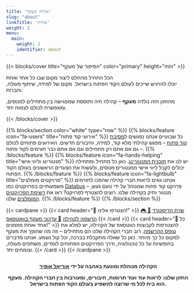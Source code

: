 ```yaml
---
title: 'אודות מעקף'
slug: "about"
linkTitle: 'אודות'
weight: 2
menu:
  main:
    weight: 2
    identifier: about
---
```


{{< blocks/cover title="הסיפור של מעקף" color="primary" height="min" >}}

<div class="mx-auto">
  <p class="lead">
הכל התחיל מהחלם ליצור מקום שבו כל אחד ואחת <br> יוכלו להרגיש שייכים לעולם הקוד הפתוח בישראל. מקום של למידה, שיתוף פעולה, וחברות.
  </p>
  <p class="lead">
    מהחזון הזה נולדה <b>מעקף</b> – קהילה חיה ותוססת שמפגישה בין מתחילים למנוסים, ומאפשרת לכולם לצמוח יחד.
  </p>
</div>
{{< /blocks/cover >}}

{{% blocks/section color="white" type="row" %}}
{{% blocks/feature icon="fa-users" title="אירועי קוד פתוח" %}} כל שבועיים אנחנו
נפגשים ל<a href="https://www.meetup.com/maakaf" target="_blank">מסיבת קוד פתוח</a> – מפגש קהילתי
מלא קוד, למידה, וחיבורים חדשים. האירועים פתוחים לכולם – גם אם אתם רק מתחילים וגם
אם אתם כבר תורמים לקוד פתוח. {{% /blocks/feature %}}
{{% blocks/feature icon="fa-hands-helping" title="מנטורינג וליווי אישי" %}} יש לנו את <a href="/he/mentors" target="_blank">תוכנית המנטורינג</a>. כאן
כל מתחיל ומתחילה יכולים לקבל ליווי אישי ממנטורים מנוסים, ולעשות את הצעדים
הראשונים בעולם הקוד הפתוח. {{% /blocks/feature %}}
{{% blocks/feature icon="fa-lightbulb" title="פרויקטים מומלצים" %}} אנחנו גאים
לראות חברי קהילה שהפכו לתורמים משמעותיים בפרויקטים כמו
<a href="https://github.com/hasadna/open-bus-map-search" target="_blank">Databus</a>
– פרויקט קוד פתוח שמנוהל על ידי נועם געש, מנטור ותיק בקהילה שלנו. רוצים להצטרף
לפרויקט? ראו את <a href="/he/guides/projects" target="_blank">רשימת הפרויקטים
המומלצים</a> שלנו. {{% /blocks/feature %}} {{% /blocks/section %}}

{{< cardpane >}} {{< card header="💬 הצטרפו אלינו!" >}}
<a class="btn btn-lg btn-info me-3 mb-4" href="https://discord.com/invite/a2VyCjRk2M" target="_blank">🎮
שרת הדיסקורד</a>
<a class="btn btn-lg btn-primary me-3 mb-4" href="/he/register" target="_blank">📝
הרשמה לקהילה</a>
<a class="btn btn-lg btn-secondary me-3 mb-4" href="https://chat.whatsapp.com/CCFkZwKn3oD8kJoRLms7ts" target="_blank">📰
עדכוני מעקף בוואטסאפ</a> {{< /card >}} {{< card header="🌟 כל אחד ואחת מוזמנים!" >}} 
להצטרפות לקבוצות הווטסאפ של הקהילה, יש למלא את <a href="/he/register" target="_blank">טופס ההרשמה</a>.
רוב חברי הקהילה שלנו הם מתחילים – וזה מה שהופך את מעקף למקום כל כך מיוחד. כאן כל
שאלה מתקבלת בברכה, וכל קול נשמע. אנחנו מדברים בחופשיות על כל טכנולוגיה, ודרך
הפרויקטים הפתוחים לומדים, משתפים פעולה, וצומחים יחד. {{< /card >}}
{{< /cardpane >}}

<div style="text-align:center; margin-top:2em;">
  <b>הקהילה מנוהלת ומונעת באהבה על ידי <a href="https://urielofir.website" target="_blank">אוריאל אופיר</a></b>
</div>

<div style="text-align:center; margin-top:1em;">
  <b>החזון שלנו: לראות עוד ועוד תרומות, חיבורים, ומעורבות בין חברי הקהילה. מעקף הוא בית לכל מי שרוצה להשפיע בעולם הקוד הפתוח בישראל.</b>
</div>

